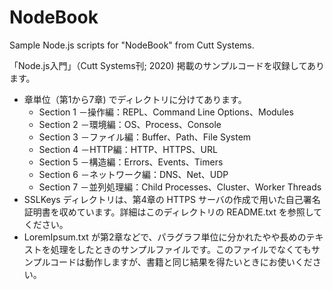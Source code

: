 # NodeBook
Sample Node.js scripts for "NodeBook" from Cutt Systems.

「Node.js入門」（Cutt Systems刊; 2020) 掲載のサンプルコードを収録してあります。
- 章単位（第1から7章) でディレクトリに分けてあります。
  + Section 1 －操作編：REPL、Command Line Options、Modules
  + Section 2 －環境編：OS、Process、Console
  + Section 3 －ファイル編：Buffer、Path、File System
  + Section 4 －HTTP編：HTTP、HTTPS、URL
  + Section 5 －構造編：Errors、Events、Timers
  + Section 6 －ネットワーク編：DNS、Net、UDP
  + Section 7 －並列処理編：Child Processes、Cluster、Worker Threads
- SSLKeys ディレクトリは、第4章の HTTPS サーバの作成で用いた自己署名証明書を収めています。詳細はこのディレクトリの README.txt を参照してください。
- LoremIpsum.txt が第2章などで、パラグラフ単位に分かれたやや長めのテキストを処理をしたときのサンプルファイルです。このファイルでなくてもサンプルコードは動作しますが、書籍と同じ結果を得たいときにお使いください。
